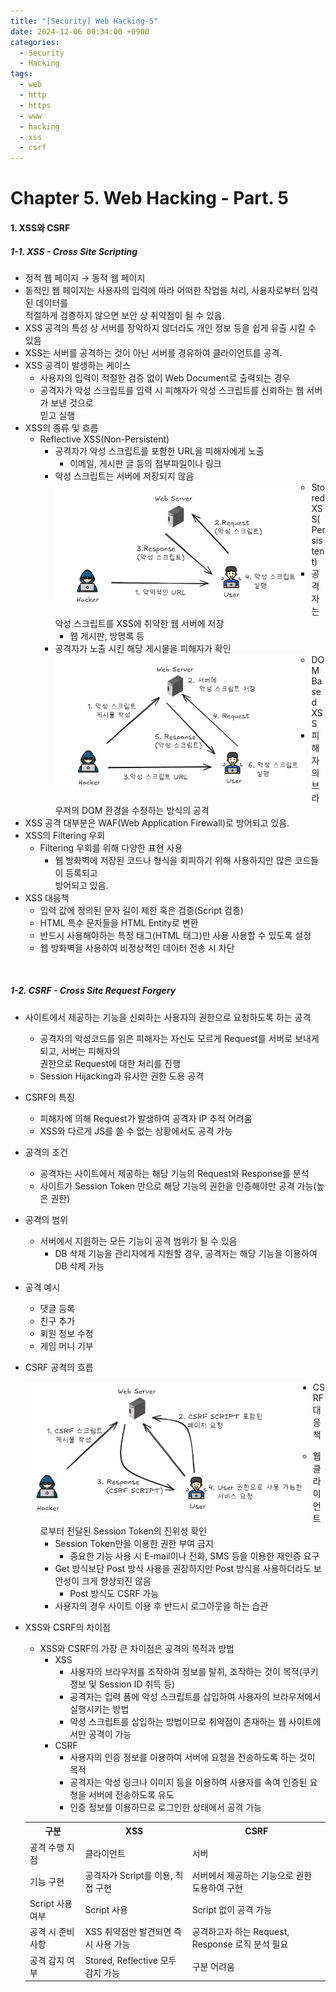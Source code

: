 ```yaml
---
title: "[Security] Web Hacking-5"
date: 2024-12-06 00:34:00 +0900
categories:
  - Security
  - Hacking
tags:
  - web
  - http
  - https
  - www
  - hacking
  - xss
  - csrf
---
```


# Chapter 5. Web Hacking - Part. 5

#### 1. XSS와 CSRF
##### 1-1. XSS - Cross Site Scripting
- 정적 웹 페이지 → 동적 웹 페이지
- 동적인 웹 페이지는 사용자의 입력에 따라 어떠한 작업을 처리, 사용자로부터 입력된 데이터를<br> 적절하게 검증하지 않으면 보안 상 취약점이 될 수 있음.
- XSS 공격의 특성 상 서버를 장악하지 않더라도 개인 정보 등을 쉽게 유출 시킬 수 있음
- XSS는 서버를 공격하는 것이 아닌 서버를 경유하여 클라이언트를 공격.
- XSS 공격이 발생하는 케이스
	- 사용자의 입력이 적절한 검증 없이 Web Document로 출력되는 경우
	- 공격자가 악성 스크립트를 입력 시 피해자가 악성 스크립트를 신뢰하는 웹 서버가 보낸 것으로<br> 믿고 실행
- XSS의 종류 및 흐름
	- Reflective XSS(Non-Persistent)
		-  공격자가 악성 스크립트를 포함한 URL을 피해자에게 노출
			- 이메일, 게시판 글 등의 첨부파일이나 링크
		- 악성 스크립트는 서버에 저장되지 않음<br><img src="/assets/img/xss01.png" style="float: left; margin: 0 10px 10px 0; width: 400px;">
	- Stored XSS(Persistent)
		- 공격자는 악성 스크립트를 XSS에 취약한 웹 서버에 저장
			- 웹 게시판, 방명록 등
		- 공격자가 노출 시킨 해당 게시물을 피해자가 확인<br><img src="/assets/img/xss02.png" style="float: left; margin: 0 10px 10px 0; width: 400px;">
	- DOM Based XSS
		- 피해자의 브라우저의 DOM 환경을 수정하는 방식의 공격
- XSS 공격 대부분은 WAF(Web Application Firewall)로 방어되고 있음.
- XSS의 Filtering 우회
	- Filtering 우회를 위해 다양한 표현 사용
		- 웹 방화벽에 저장된 코드나 형식을 회피하기 위해 사용하지만 많은 코드들이 등록되고<br> 방어되고 있음.
- XSS 대응책
	- 입력 값에 정의된 문자 길이 제한 혹은 검증(Script 검증)
	- HTML 특수 문자들을 HTML Entity로 변환
	- 반드시 사용해야하는 특정 태그(HTML 태그)만 사용 사용할 수 있도록 설정
	- 웹 방화벽을 사용하여 비정상적인 데이터 전송 시 차단

<br>

##### 1-2. CSRF - Cross Site Request Forgery
- 사이트에서 제공하는 기능을 신뢰하는 사용자의 권한으로 요청하도록 하는 공격
	- 공격자의 악성코드를 읽은 피해자는 자신도 모르게 Request를 서버로 보내게 되고, 서버는 피해자의<br> 권한으로 Request에 대한 처리를 진행
	- Session Hijacking과 유사한 권한 도용 공격
- CSRF의 특징
	- 피해자에 의해 Request가 발생하여 공격자 IP 추적 어려움
	- XSS와 다르게 JS를 쓸 수 없는 상황에서도 공격 가능
- 공격의 조건
	- 공격자는 사이트에서 제공하는 해당 기능의 Request와 Response를 분석
	- 사이트가 Session Token 만으로 해당 기능의 권한을 인증해야만 공격 가능(높은 권한)
- 공격의 범위
	- 서버에서 지원하는 모든 기능이 공격 범위가 될 수 있음
		- DB 삭제 기능을 관리자에게 지원할 경우, 공격자는 해당 기능을 이용하여 DB 삭제 가능
- 공격 예시
	- 댓글 등록
	- 친구 추가
	- 회원 정보 수정
	- 게임 머니 기부
-  CSRF 공격의 흐름
	<div style="text-align: left; padding: 0; margin: 0;"> <img src="/assets/img/csrf01.png" style="float: left; margin: 0 10px 10px 0; width: 450px;"> </div>

- CSRF 대응책
	- 웹 클라이언트로부터 전달된 Session Token의 진위성 확인
		- Session Token만을 이용한 권한 부여 금지
			- 중요한 기능 사용 시 E-mail이나 전화, SMS 등을 이용한 재인증 요구
		- Get 방식보단 Post 방식 사용을 권장하지만 Post 방식을 사용하더라도 보안성이 크게 향상되진 않음
			- Post 방식도 CSRF 가능
		- 사용자의 경우 사이트 이용 후 반드시 로그아웃을 하는 습관
- XSS와 CSRF의 차이점
	- XSS와 CSRF의 가장 큰 차이점은 공격의 목적과 방법
		- XSS
			- 사용자의 브라우저를 조작하여 정보를 탈취, 조작하는 것이 목적(쿠키 정보 및 Session ID 취득 등)
			- 공격자는 입력 폼에 악성 스크립트를 삽입하여 사용자의 브라우저에서 실행시키는 방법
			- 악성 스크립트를 삽입하는 방법이므로 취약점이 존재하는 웹 사이트에서만 공격이 가능
		- CSRF
			- 사용자의 인증 정보를 이용하여 서버에 요청을 전송하도록 하는 것이 목적
			- 공격자는 악성 링크나 이미지 등을 이용하여 사용자를 속여 인증된 요청을 서버에 전송하도록 유도
			- 인증 정보를 이용하므로 로그인한 상태에서 공격 가능
	<table>
		  <tr>
		    <th style="text-align:center;">구분</th>
		    <th style="text-align:center;">XSS</th>
		    <th style="text-align:center;">CSRF</th>	    
		  </tr>
		  <tr>
		    <td>공격 수행 지점</td>
		    <td>클라이언트</td>
		    <td>서버</td>	    
		  </tr>
		  <tr>
		    <td>기능 구현</td>
		    <td>공격자가 Script를 이용, 직접 구현</td>
		    <td>서버에서 제공하는 기능으로 권한 도용하여 구현</td>    
		  </tr>
		  <tr>
		    <td>Script 사용 여부</td>
		    <td>Script 사용</td>
		    <td>Script 없이 공격 가능</td>   
		  </tr>
		  <tr>
		    <td>공격 시 준비 사항</td>
		    <td>XSS 취약점만 발견되면 즉시 사용 가능</td>
		    <td>공격하고자 하는 Request, Response 로직 분석 필요</td>	    
		  </tr>
		  <tr>
		    <td>공격 감지 여부</td>
		    <td>Stored, Reflective 모두 감지 가능</td>
		    <td>구분 어려움</td>	    
		  </tr>	  
	</table>